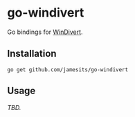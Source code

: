 # go-windivert

Go bindings for [WinDivert](https://github.com/basil00/Divert).

## Installation

```shell
go get github.com/jamesits/go-windivert
```

## Usage

*TBD.*

